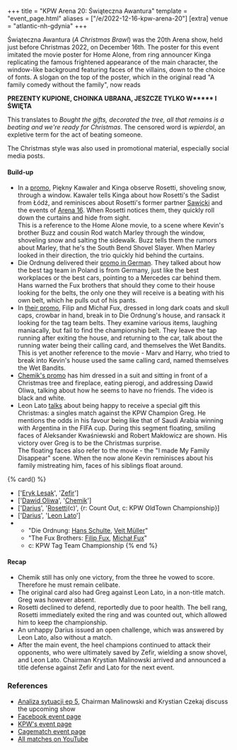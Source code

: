 +++
title = "KPW Arena 20: Świąteczna Awantura"
template = "event_page.html"
aliases = ["/e/2022-12-16-kpw-arena-20"]
[extra]
venue = "atlantic-nh-gdynia"
+++

Świąteczna Awantura (_A Christmas Brawl_) was the 20th Arena show, held just before Christmas 2022, on December 16th.
The poster for this event imitated the movie poster for Home Alone, from ring announcer Kinga replicating the famous frightened appearance of the main character, the window-like background featuring faces of the villains, down to the choice of fonts.
A slogan on the top of the poster, which in the original read "A family comedy without the family", now reads

<strong>PREZENTY KUPIONE, CHOINKA UBRANA, JESZCZE TYLKO W\*\*\*\*\* I ŚWIĘTA</strong>

This translates to _Bought the gifts, decorated the tree, all that remains is a beating and we're ready for Christmas_. The censored word is _wpierdol_, an expletive term for the act of beating someone.

The Christmas style was also used in promotional material, especially social media posts.

#### Build-up

* In a [promo][promo-1-kawaler-kinga], Piękny Kawaler and Kinga observe Rosetti, shoveling snow, through a window. Kawaler tells Kinga about how Rosetti's the Sadist from Łódź, and reminisces about Rosetti's former partner [Sawicki](@/w/sawicki.md) and the events of [Arena 16](@/e/kpw/2020-02-01-kpw-arena-16-polowanie.md). When Rosetti notices them, they quickly roll down the curtains and hide from sight. \
This is a reference to the Home Alone movie, to a scene where Kevin's brother Buzz and cousin Rod watch Marley through the window, shoveling snow and salting the sidewalk. Buzz tells them the rumors about Marley, that he's the South Bend Shovel Slayer. When Marley looked in their direction, the trio quickly hid behind the curtains.
* Die Ordnung delivered their [promo in German][promo-5-ordnung]. They talked about how the best tag team in Poland is from Germany, just like the best workplaces or the best cars, pointing to a Mercedes car behind them. Hans warned the Fux brothers that should they come to their house looking for the belts, the only one they will receive is a beating with his own belt, which he pulls out of his pants.
* In [their promo][promo-2-wet-bandits], Filip and Michał Fux, dressed in long dark coats and skull caps, crowbar in hand, break in to Die Ordnung's house, and ransack it looking for the tag team belts. They examine various items, laughing maniacally, but fail to find the championship belt. They leave the tap running after exiting the house, and returning to the car, talk about the running water being their calling card, and themselves the Wet Bandits. \
This is yet another reference to the movie - Marv and Harry, who tried to break into Kevin's house used the same calling card, named themselves the Wet Bandits.
* [Chemik's promo][promo-3-chemik] has him dressed in a suit and sitting in front of a Christmas tree and fireplace, eating pierogi, and addressing Dawid Oliwa, talking about how he seems to have no friends. The video is black and white.
* Leon Lato [talks][promo-4-lato] about being happy to receive a special gift this Christmas: a singles match against the KPW Champion Greg. He mentions the odds in his favour being like that of Saudi Arabia winning with Argentina in the FIFA cup. During this segment floating, smiling faces of Aleksander Kwaśniewski and Robert Makłowicz are shown. His victory over Greg is to be the Christmas surprise. \
The floating faces also refer to the movie - the "I made My Family Disappear" scene. When the now alone Kevin reminisces about his family mistreating him, faces of his siblings float around.

{% card() %}
- ['[Eryk Lesak](@/w/eryk-lesak.md)', '[Zefir](@/w/zefir.md)']
- ['[Dawid Oliwa](@/w/dawid-oliwa.md)', '[Chemik](@/w/chemik.md)']
- ['[Darius](@/w/darius.md)', '[Rosetti](@/w/rosetti.md)(c)', {r: Count Out, c: KPW
      OldTown Championship}]
- ['[Darius](@/w/darius.md)', '[Leon Lato](@/w/leon-lato.md)']
- - "Die Ordnung: [Hans Schulte](@/w/hans-schulte.md), [Veit Müller](@/w/veit-mueller.md)"
  - "The Fux Brothers: [Filip Fux](@/w/filip-fux.md), [Michał Fux](@/w/michal-fux.md)"
  - c: KPW Tag Team Championship
{% end %}

#### Recap

* Chemik still has only one victory, from the three he vowed to score. Therefore he must remain celibate.
* The original card also had Greg against Leon Lato, in a non-title match. Greg was however absent.
* Rosetti declined to defend, reportedly due to poor health. The bell rang, Rosetti immediately exited the ring and was counted out, which allowed him to keep the championship.
* An unhappy Darius issued an open challenge, which was answered by Leon Lato, also without a match.
* After the main event, the heel champions continued to attack their opponents, who were ultimately saved by Zefir, wielding a snow shovel, and Leon Lato. Chairman Krystian Malinowski arrived and announced a title defense against Zefir and Lato for the next event.

### References

* [Analiza sytuacji ep 5](https://www.youtube.com/watch?v=506IKGE4VVA), Chairman Malinowski and Krystian Czekaj discuss the upcoming show
* [Facebook event page](https://www.facebook.com/events/1237167553796296/)
* [KPW's event page](https://kpwrestling.pl/events/kpw-arena-20/)
* [Cagematch event page](https://www.cagematch.net/?id=1&nr=353146)
* [All matches on YouTube](https://www.youtube.com/watch?v=jAUBBl9elTU)

[promo-1-kawaler-kinga]: https://www.youtube.com/watch?v=09uuL1EIZaw
[promo-2-wet-bandits]: https://www.youtube.com/watch?v=t_et6prfYzc
[promo-3-chemik]: https://www.youtube.com/watch?v=LcoKvITyC5g
[promo-4-lato]: https://www.youtube.com/watch?v=uHHN6jfKg-g
[promo-5-ordnung]: https://www.youtube.com/watch?v=_pTTN2FwIVc
